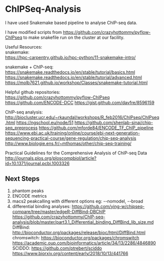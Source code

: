 # ChIPSeq-Analysis
I have used Snakemake based pipeline to analyse ChIP-seq data.

I have modified scripts from https://github.com/crazyhottommy/pyflow-ChIPseq to make snakefile run on the cluster at our facility.

Useful Resources:  
snakemake:  
https://hpc-carpentry.github.io/hpc-python/11-snakemake-intro/

snakemake + ChIP-seq:  
https://snakemake.readthedocs.io/en/stable/tutorial/basics.html
https://snakemake.readthedocs.io/en/stable/tutorial/advanced.html
https://molb7621.github.io/workshop/Classes/snakemake-tutorial.html

Helpful github repositories:  
https://github.com/crazyhottommy/pyflow-ChIPseq
https://github.com/ENCODE-DCC
https://gist.github.com/davfre/8596159

ChIP-seq analysis:  
http://biocluster.ucr.edu/~rkaundal/workshops/R_feb2016/ChIPseq/ChIPseq.html
https://ngschool.eu/node/51
https://github.com/shenlab-sinai/chip-seq_preprocess
https://github.com/mforde84/ENCODE_TF_ChIP_pipeline
https://www.ebi.ac.uk/training/online/course/ebi-next-generation-sequencing-practical-course/gene-regulation/chip-seq-analysis
http://www.biologie.ens.fr/~mthomas/other/chip-seq-training/

Practical Guidelines for the Comprehensive Analysis of ChIP-seq Data  
http://journals.plos.org/ploscompbiol/article?id=10.1371/journal.pcbi.1003326

## Next Steps
1. phantom peaks
2. ENCODE metrics
3. macs2 peakcalling with different options eg: --nomodel, --broad
4. differential binding analyses: 
https://github.com/ying-w/chipseq-compare/tree/master/edgeR-DiffBind-DBChIP
https://github.com/crazyhottommy/ChIP-seq-analysis/blob/master/part3.1_Differential_binding_DiffBind_lib_size.md
DiffBind: http://bioconductor.org/packages/release/bioc/html/DiffBind.html
chromswitch: https://bioconductor.org/packages/chromswitch
https://academic.oup.com/bioinformatics/article/34/13/2286/4846890
SCIDDO: https://github.com/ptrebert/sciddo
https://www.biorxiv.org/content/early/2018/10/13/441766

